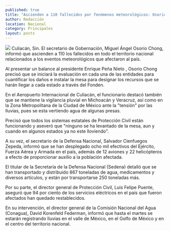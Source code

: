 ```yaml
---
published: true
title: "Ascienden a 110 fallecidos por fenómenos meteorológicos: Osorio Chong"
author: Redacción
location: Nacional
category: Principales
layout: posts
---
```


![](http://i.imgur.com/NGEcKLkm.jpg)
Culiacán, Sin. El secretario de Gobernación, Miguel Ángel Osorio Chong, informó que ascienden a 110 los fallecidos en todo el territorio nacional relacionados a los eventos meteorológicos que afectaron al país.

Al presentar un balance al presidente Enrique Peña Nieto , Osorio Chong precisó que se iniciará la evaluación en cada una de las entidades para cuantificar los daños e instalar la mesa para designar los recursos que se harán llegar a cada estado a través del Fonden.

En el Aeropuerto Internacional de Culiacán, el funcionario destacó también que se mantiene la vigilancia pluvial en Michoacán y Veracruz, así como en la Zona Metropolitana de la Ciudad de México ante la "tensión" por las lluvias, pues se esta vertiendo agua de algunas presas.

Precisó que todos los sistemas estatales de Protección Civil están funcionando y aseveró que "ninguno se ha levantado de la mesa, aun y cuando en algunos estados ya no este lloviendo".

A su vez, el secretario de la Defensa Nacional, Salvador Cienfuegos Zepeda, informó que se han desplegado ocho mil efectivos del Ejército, Fuerza Aérea y Armada en el país, además de 12 aviones y 22 helicópteros a efecto de proporcionar auxilio a la población afectada.

El titular de la Secretaría de la Defensa Nacional (Sedena) detalló que se han transportado y distribuido 867 toneladas de agua, medicamentos y diversos artículos, y están por transportarse 250 toneladas más.

Por su parte, el director general de Protección Civil, Luis Felipe Puente, aseguró que 94 por ciento de los servicios eléctricos en el país que fueron afectados han quedado restablecidos.

En su intervención, el director general de la Comisión Nacional del Agua (Conagua), David Korenfeld Federman, informó que hasta el martes se estarán registrando lluvias en el valle de México, en el Golfo de México y en el centro del territorio nacional.
